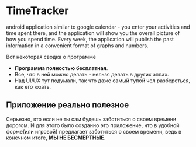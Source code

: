# TimeTracker
android application similar to google calendar - you enter your activities and time spent there, and the application will show you the overall picture of how you spend time. Every week, the application will publish the past information in a convenient format of graphs and numbers.

Вот некоторая сводка о программе
* **Программа полностью бесплатная**.
* Все, что в ней можно делать - нельзя делать в других аппах.
* Над UI/UX тут подумали, так что даже самый тупой чел разбереться, как его юзать.

## Приложение **реально полезное**

Серьезно, кто если не ты сам будешь заботиться о своем времени дорогом. И для этого
было созданно это приложение, что в удобной форме(или игровой) предлагает заботиться о своем 
времени, ведь в конечном итоге, **МЫ НЕ БЕСМЕРТНЫЕ.**
